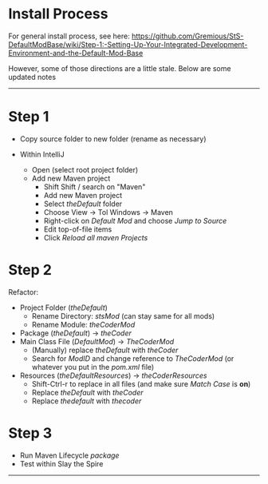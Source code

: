 # Install Process

For general install process, see here:
https://github.com/Gremious/StS-DefaultModBase/wiki/Step-1:-Setting-Up-Your-Integrated-Development-Environment-and-the-Default-Mod-Base

However, some of those directions are a little stale.  Below are some updated notes

---

# Step 1

- Copy source folder to new folder (rename as necessary)

- Within IntelliJ
  - Open (select root project folder)
  - Add new Maven project
    - Shift Shift / search on "Maven"
    - Add new Maven project
    - Select <i>theDefault</i> folder
    - Choose View -> Tol Windows -> Maven
    - Right-click on <i>Default Mod</i> and choose <i>Jump to Source</i>
    - Edit top-of-file items
    - Click <i>Reload all maven Projects</i>

# Step 2

Refactor:
- Project Folder (<i>theDefault</i>)
  - Rename Directory: <i>stsMod</i> (can stay same for all mods)
  - Rename Module: <i>theCoderMod</i>
- Package (<i>theDefault</i>) -> <i>theCoder</i>
- Main Class File (<i>DefaultMod</i>) -> <i>TheCoderMod</i>
  - (Manually) replace <i>theDefault</i> with <i>theCoder</i>
  - Search for <i>ModID</i> and change reference to <i>TheCoderMod</i> (or whatever you put in the <i>pom.xml</i> file)
- Resources (<i>theDefaultResources</i>) -> <i>theCoderResources</i>
  - Shift-Ctrl-r to replace in all files (and make sure <i>Match Case</i> is <b>on</b>)
  - Replace <i>theDefault</i> with <i>theCoder</i>
  - Replace <i>thedefault</i> with <i>thecoder</i>

# Step 3

- Run Maven Lifecycle <i>package</i>
- Test within Slay the Spire

---
